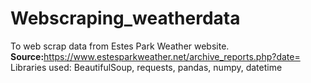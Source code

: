 # Webscraping_weatherdata</n>
To web scrap data from Estes Park Weather website.
<b>Source:</b>https://www.estesparkweather.net/archive_reports.php?date=
Libraries used: BeautifulSoup, requests, pandas, numpy, datetime
